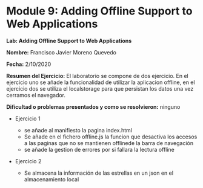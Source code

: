 # Module 9: Adding Offline Support to Web Applications

**Lab: Adding Offline Support to Web Applications**

**Nombre:** Francisco Javier Moreno Quevedo

**Fecha:** 2/10/2020

**Resumen del Ejercicio:** El laboratorio se compone de dos ejercicio. En el ejercicio uno se añade la funcionalidad de utilizar la aplicacion offline, en el ejercicio dos se utiliza el localstorage para que persistan los datos una vez cerramos el navegador.

**Dificultad o problemas presentados y como se resolvieron:** ninguno

- Ejercicio 1

  - se añade al manifiesto la pagina index.html
  - Se añade en el fichero offline.js la funcion que desactiva los accesos a las paginas que no se mantienen offlinede la barra de navegación
  - se añade la gestion de errores por si fallara la lectura offline

- Ejercicio 2

  - Se almacena la información de las estrellas en un json en el almacenamiento local

    